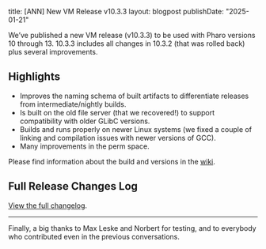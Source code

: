 title: [ANN] New VM Release v10.3.3
layout: blogpost
publishDate: "2025-01-21"

We’ve published a new VM release (v10.3.3) to be used with Pharo versions 10 through 13. 10.3.3 includes all changes in 10.3.2 (that was rolled back) plus several improvements.

## Highlights
- Improves the naming schema of built artifacts to differentiate releases from intermediate/nightly builds.
- Is built on the old file server (that we recovered!) to support compatibility with older GLibC versions.
- Builds and runs properly on newer Linux systems (we fixed a couple of linking and compilation issues with newer versions of GCC).
- Many improvements in the perm space.

Please find information about the build and versions in the [wiki](https://github.com/pharo-project/pharo-vm/wiki).

## Full Release Changes Log
[View the full changelog](https://github.com/pharo-project/pharo-vm/releases/tag/v10.3.3).

---

Finally, a big thanks to Max Leske and Norbert for testing, and to everybody who contributed even in the previous conversations.
